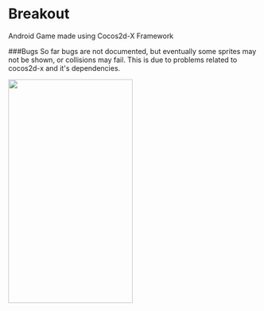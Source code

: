 # Breakout
Android Game made using Cocos2d-X Framework

###Bugs
So far bugs are not documented, but eventually some sprites may not be shown, or collisions may fail.
This is due to problems related to cocos2d-x and it's dependencies. 

<img src="http://josescudero.com/assets/images/projects/breakout.jpg" width="250" height="450">
